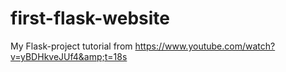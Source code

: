 # first-flask-website
My Flask-project tutorial from https://www.youtube.com/watch?v=yBDHkveJUf4&amp;t=18s
